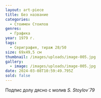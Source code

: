 ```yaml
---
layout: art-piece
title: Без название
categories:
  - Стоимен Стоилов
genres:
  - Графика
year: 1979 г.
tags:
  - Сериграфия, тираж 28/50
size: 69х49,5 см
thumbnail: /images/uploads/image-005.jpg
gallery:
  - image: /images/uploads/image-005.jpg
date: 2024-03-08T10:59:49.795Z
sold: false
---
```

Подпис долу дясно с молив *S. Stoylov`79*
